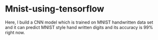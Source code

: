 # Mnist-using-tensorflow
Here, I build a CNN model which is trained on MNIST handwritten data set and it can predict MNIST style hand written digits and its accuracy is 99% right now.
